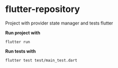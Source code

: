 # flutter-repository

Project with provider state manager and tests flutter

**Run project with**

`flutter run`

**Run tests with**

`flutter test test/main_test.dart`

